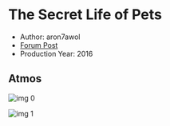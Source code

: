 # The Secret Life of Pets

* Author: aron7awol
* [Forum Post](https://www.avsforum.com/threads/bass-eq-for-filtered-movies.2995212/post-58300820)
* Production Year: 2016

## Atmos

![img 0](https://i.imgur.com/jtT3nBX.jpg)

![img 1](https://i.imgur.com/l3kkGoj.jpg)


